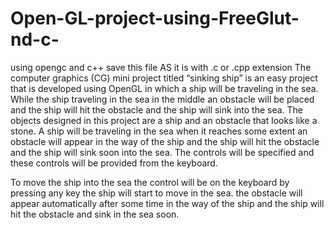 # Open-GL-project-using-FreeGlut-nd-c-
using opengc and c++ 
save this file AS it is with .c or .cpp extension
The computer graphics (CG) mini project titled “sinking ship” is an easy project that is developed using OpenGL in which a ship will be traveling in the sea. While the ship traveling in the sea in the middle an obstacle will be placed and the ship will hit the obstacle and the ship will sink into the sea.
The objects designed in this project are a ship and an obstacle that looks like a stone. A ship will be traveling in the sea when it reaches some extent an obstacle will appear in the way of the ship and the ship will hit the obstacle and the ship will sink soon into the sea. The controls will be specified and these controls will be provided from the keyboard.

To move the ship into the sea the control will be on the keyboard by pressing any key the ship will start to move in the sea. the obstacle will appear automatically after some time in the way of the ship and the ship will hit the obstacle and sink in the sea soon.
